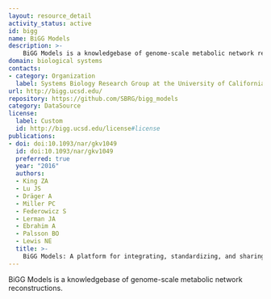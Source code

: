 ```yaml
---
layout: resource_detail
activity_status: active
id: bigg
name: BiGG Models
description: >-
    BiGG Models is a knowledgebase of genome-scale metabolic network reconstructions.
domain: biological systems
contacts:
- category: Organization
  label: Systems Biology Research Group at the University of California, San Diego
url: http://bigg.ucsd.edu/
repository: https://github.com/SBRG/bigg_models
category: DataSource
license:
  label: Custom
  id: http://bigg.ucsd.edu/license#license
publications:
- doi: doi:10.1093/nar/gkv1049
  id: doi:10.1093/nar/gkv1049
  preferred: true
  year: "2016"
  authors:
  - King ZA
  - Lu JS
  - Dräger A
  - Miller PC
  - Federowicz S
  - Lerman JA
  - Ebrahim A
  - Palsson BO
  - Lewis NE
  title: >-
    BiGG Models: A platform for integrating, standardizing, and sharing genome-scale models
---
```


BiGG Models is a knowledgebase of genome-scale metabolic network reconstructions.
